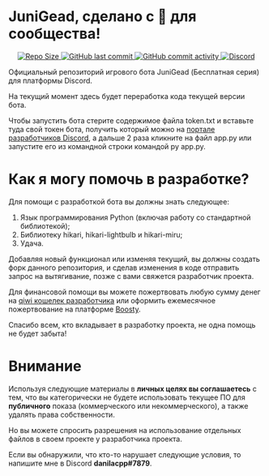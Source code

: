 # JuniGead, сделано с 💙 для сообщества!

<div align="center">

<a class="github-badge" href="https://github.com/danilacpp/JuniGead" tabindex="-1">
<img src="https://img.shields.io/github/repo-size/danilacpp/JuniGead" alt="Repo Size"/>
</a>
<a class="github-badge" href="https://github.com/danilacpp/JuniGead" tabindex="-1">
<img src="https://img.shields.io/github/last-commit/danilacpp/JuniGead" alt="GitHub last commit"/>
</a>
<a class="github-badge" href="https://github.com/danilacpp/JuniGead" tabindex="-1">
<img src="https://img.shields.io/github/commit-activity/m/danilacpp/JuniGead?label=commits" alt="GitHub commit activity"/>
</a>
<a class="github-badge" href="https://discord.com/invite/4jq5xFSksh" tabindex="-1">
<img src="https://img.shields.io/discord/982266650030116906" alt="Discord"/>
</a>

</div>

Официальный репозиторий игрового бота JuniGead (Бесплатная серия) для платформы Discord.

На текущий момент здесь будет переработка кода текущей версии бота.

Чтобы запустить бота стерите содержимое файла token.txt и вставьте туда свой токен бота, получить который можно на [портале разработчиков Discord](https://discord.com/developers/applications), а дальше 2 раза кликните на файл app.py или запустите его из командной строки командой py app.py.

# Как я могу помочь в разработке?

Для помощи с разработкой бота вы должны знать следующее:

1) Язык программирования Python (включая работу со стандартной библиотекой);
2) Библиотеку hikari, hikari-lightbulb и hikari-miru;
3) Удача.

Добавляя новый функционал или изменяя текущий, вы должны создать форк данного репозитория, и сделав изменения в коде отправить запрос на вытягивание, позже с вами свяжется разработчик проекта.

Для финансовой помощи вы можете пожертвовать любую сумму денег на [qiwi кошелек разработчика](https://qiwi.com/n/JUNIGEAD) или оформить ежемесячное пожертвование на платформе [Boosty](https://boosty.to/danilacpp).

Спасибо всем, кто вкладывает в разработку проекта, не одна помощь не будет забыта!

# Внимание

Используя следующие материалы в **личных целях вы соглашаетесь** с тем, что вы категорически не будете использовать текущее ПО для **публичного** показа (коммерческого или некоммерческого), а также удалять права собственности.

Но вы можете спросить разрешения на использование отдельных файлов в своем проекте у разработчика проекта.

Если вы обнаружили, что кто-то нарушает следующие условия, то напишите мне в Discord **danilacpp#7879**.
